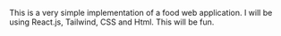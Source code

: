 This is a very simple implementation of a food web application.
I will be using React.js, Tailwind, CSS and Html.
This will be fun.
